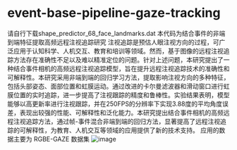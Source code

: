# event-base-pipeline-gaze-tracking
请自行下载shape_predictor_68_face_landmarks.dat
本代码为结合事件的非端到端特征提取高频远程注视追踪研究
注视追踪是预估人眼注视方向的过程，可广泛应用于认知科学、人机交互、教育和培训等领域。然而，基于图像的远程注视追踪方法存在准确性不足以及难以精准定位的问题。针对上述问题，本研究提出了一种结合事件相机的高频远程注视追踪模型，旨在提升远程注视追踪技术的准确性和可解释性。本研究采用非端到端的回归学习方法，提取影响注视方向的多种特征，包括头部姿态、面部位置和虹膜运动。通过改进的卡尔曼滤波器和滑动窗口进行虹膜位置的实时追踪，进一步提高了注视跟踪的精度和鲁棒性。实验结果表明，模型能够以高更新率进行注视跟踪，并在250FPS的分辨率下实现3.88度的平均角度误差，表现出较强的性能、可解释性和泛化能力。本研究提出结合事件相机的高频远程注视追踪方法，通过帧-事件混合非端到端的回归方法，显著提高了远程注视追踪的可解释性，为教育、人机交互等领域的应用提供了新的技术支持。
应用的数据主要为 RGBE-GAZE 数据集 
![image](https://github.com/user-attachments/assets/6d64ba22-5189-48fd-abae-4d6465d7b35c)
